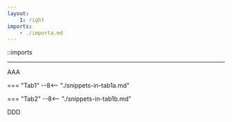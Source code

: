 ```yaml
---
layout:
    1: right
imports:
    - ./importa.md
---
```


::imports

---

AAA

=== "Tab1"
    --8<-- "./snippets-in-tab1a.md"

=== "Tab2"
    --8<-- "./snippets-in-tab1b.md"

DDD
